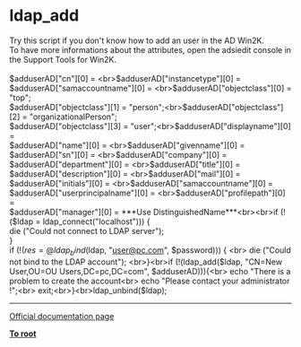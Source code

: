 # ldap_add



Try this script if you don&apos;t know how to add an user in the AD Win2K.<br>To have more informations about the attributes, open the adsiedit console in the Support Tools for Win2K.<br><br>$adduserAD["cn"][0] = <br>$adduserAD["instancetype"][0] = <br>$adduserAD["samaccountname"][0] = <br>$adduserAD["objectclass"][0] = "top";<br>$adduserAD["objectclass"][1] = "person";<br>$adduserAD["objectclass"][2] = "organizationalPerson";<br>$adduserAD["objectclass"][3] = "user";<br>$adduserAD["displayname"][0] = <br>$adduserAD["name"][0] = <br>$adduserAD["givenname"][0] = <br>$adduserAD["sn"][0] = <br>$adduserAD["company"][0] =<br>$adduserAD["department"][0] = <br>$adduserAD["title"][0] = <br>$adduserAD["description"][0] = <br>$adduserAD["mail"][0] = <br>$adduserAD["initials"][0] = <br>$adduserAD["samaccountname"][0] = <br>$adduserAD["userprincipalname"][0] = <br>$adduserAD["profilepath"][0] =<br>$adduserAD["manager"][0] = ***Use DistinguishedName***<br><br>if (!($ldap = ldap_connect("localhost"))) { <br>     die ("Could not connect to LDAP server"); <br>}<br>if (!($res = @ldap_bind($ldap, "user@pc.com", $password))) { <br>     die ("Could not bind to the LDAP account"); <br>}<br>if (!(ldap_add($ldap, "CN=New User,OU=OU Users,DC=pc,DC=com", $adduserAD))){<br>     echo "There is a problem to create the account<br>     echo "Please contact your administrator !";<br>     exit;<br>}<br>ldap_unbind($ldap);  

---

[Official documentation page](https://www.php.net/manual/en/function.ldap-add.php)

**[To root](/README.md)**